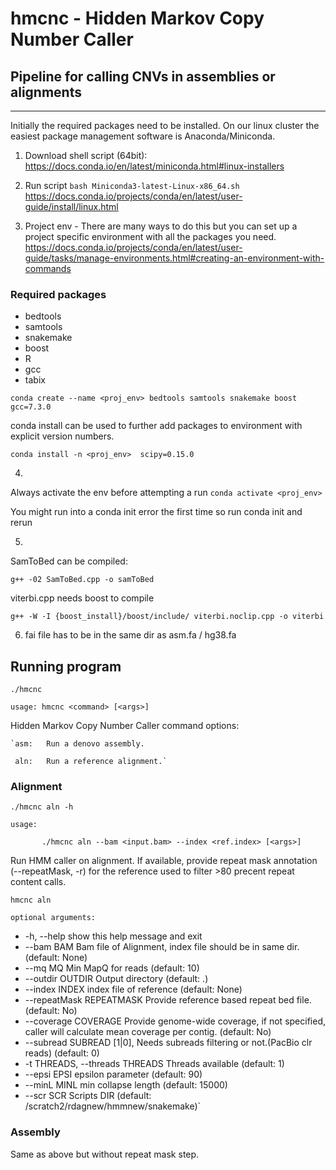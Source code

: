 # hmcnc - Hidden Markov Copy Number Caller 
## Pipeline for calling CNVs in assemblies or alignments

---
 
Initially the required packages need to be installed.
On our linux cluster the easiest package management software is Anaconda/Miniconda. 

1. Download shell script (64bit):
https://docs.conda.io/en/latest/miniconda.html#linux-installers

2. Run script
`bash Miniconda3-latest-Linux-x86_64.sh`
https://docs.conda.io/projects/conda/en/latest/user-guide/install/linux.html


3. Project env - There are many ways to do this but you can set up a project specific environment with all the packages you need.
https://docs.conda.io/projects/conda/en/latest/user-guide/tasks/manage-environments.html#creating-an-environment-with-commands

### Required packages
- bedtools
- samtools
- snakemake
- boost
- R 
- gcc
- tabix

`conda create --name <proj_env> bedtools samtools snakemake boost gcc=7.3.0`

conda install can be used to further add packages to <proj> environment with explicit version numbers.
 
`conda install -n <proj_env>  scipy=0.15.0`

4.

Always activate the env before attempting a run
`conda activate <proj_env>`

You might run into a conda init error the first time so run conda init and rerun


5.
SamToBed can be compiled: 

`g++ -02 SamToBed.cpp -o samToBed`

viterbi.cpp needs boost to compile

`g++ -W -I {boost_install}/boost/include/ viterbi.noclip.cpp -o viterbi`

6. fai file has to be in the same dir as asm.fa / hg38.fa

## Running program

`./hmcnc`

`usage: hmcnc <command> [<args>]`

Hidden Markov Copy Number Caller command options:

	`asm:   Run a denovo assembly.
	
	 aln:   Run a reference alignment.`
	
### Alignment

`./hmcnc aln -h`

`usage:`

`    	./hmcnc aln --bam <input.bam> --index <ref.index> [<args>]`

Run HMM caller on alignment. If available, provide repeat mask annotation (--repeatMask, -r) for the reference used to filter >80 precent repeat content calls.

`hmcnc aln`

`optional arguments:`
-  -h, --help            show this help message and exit
-  --bam BAM             Bam file of Alignment, index file should be in same dir. (default: None)
-  --mq MQ               Min MapQ for reads (default: 10)
-  --outdir OUTDIR       Output directory (default: .)
-  --index INDEX         index file of reference (default: None)
-  --repeatMask REPEATMASK     Provide reference based repeat bed file. (default: No)
-  --coverage COVERAGE   Provide genome-wide coverage, if not specified, caller will calculate mean coverage per contig. (default: No)
-  --subread SUBREAD     [1|0], Needs subreads filtering or not.(PacBio clr reads) (default: 0)
-  -t THREADS, --threads THREADS      Threads available (default: 1)
-  --epsi EPSI           epsilon parameter (default: 90)
-  --minL MINL           min collapse length (default: 15000)
-  --scr SCR             Scripts DIR (default: /scratch2/rdagnew/hmmnew/snakemake)`
  

### Assembly 

Same as above but without repeat mask step.

